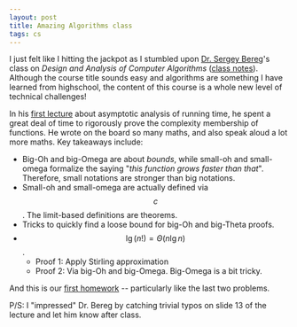 ```yaml
---
layout: post
title: Amazing Algorithms class
tags: cs
---
```


I just felt like I hitting the jackpot as I stumbled upon [Dr. Sergey Bereg](https://personal.utdallas.edu/~sxb027100/)'s class on *Design and Analysis of Computer Algorithms* ([class notes](https://personal.utdallas.edu/~sxb027100/cs6363/notes.htm)). Although the course title sounds easy and algorithms are something I have learned from highschool, the content of this course is a whole new level of technical challenges! 

In his [first lecture](https://personal.utdallas.edu/~sxb027100/cs6363/intro.pdf) about asymptotic analysis of running time, he spent a great deal of time to rigorously prove the complexity membership of functions. He wrote on the board so many maths, and also speak aloud a lot more maths. Key takeaways include: 
- Big-Oh and big-Omega are about *bounds*, while small-oh and small-omega formalize the saying "*this function grows faster than that*". Therefore, small notations are stronger than big notations.
- Small-oh and small-omega are actually defined via $$c$$. The limit-based definitions are theorems.
- Tricks to quickly find a loose bound for big-Oh and big-Theta proofs.
- $$\lg(n!) = \Theta(n\lg n)$$.
    - Proof 1: Apply Stirling approximation
    - Proof 2: Via big-Oh and big-Omega. Big-Omega is a bit tricky.

And this is our [first homework](/assets/h1.pdf) -- particularly like the last two problems. 

P/S: I "impressed" Dr. Bereg by catching trivial typos on slide 13 of the lecture and let him know after class.